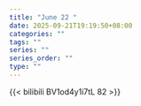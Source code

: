 ```yaml
---
title: "June 22 "
date: 2025-09-21T19:19:50+08:00
categories: ""
tags: ""
series: ""
series_order: ""
type: ""
---
```



{{< bilibili BV1od4y1i7tL 82 >}}

